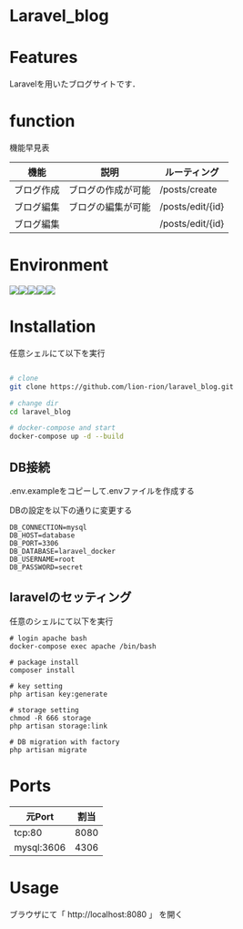 # Laravel_blog

# Features

Laravelを用いたブログサイトです．

# function

機能早見表

|  機能 |  説明  | ルーティング |
| ---- | ---- | ---- |
|  ブログ作成  |  ブログの作成が可能  | /posts/create |
|  ブログ編集  | ブログの編集が可能   | /posts/edit/{id} |
|  ブログ編集  |  |/posts/edit/{id} |



# Environment

<div style="display: flex;">
<img src="https://img.shields.io/badge/-PHP%208.0.23-black.svg?logo=php&style=plastic">
<img src="https://img.shields.io/badge/-Laravel%208.33.1-black.svg?logo=laravel&style=plastic">
<img src="https://img.shields.io/badge/-Docker%2020.10.17-black.svg?logo=docker&style=plastic">
<img src="https://img.shields.io/badge/-Mysql%20%208.0.30-black.svg?logo=mysql&style=plastic">
<img src="https://img.shields.io/badge/-Apache%202.4.54-black.svg?logo=apache&style=plastic">
</div>
  

# Installation

任意シェルにて以下を実行
 
```bash

# clone
git clone https://github.com/lion-rion/laravel_blog.git

# change dir
cd laravel_blog

# docker-compose and start
docker-compose up -d --build
```

## DB接続

.env.exampleをコピーして.envファイルを作成する

DBの設定を以下の通りに変更する
```
DB_CONNECTION=mysql
DB_HOST=database
DB_PORT=3306
DB_DATABASE=laravel_docker
DB_USERNAME=root
DB_PASSWORD=secret
```
## laravelのセッティング

任意のシェルにて以下を実行

```
# login apache bash
docker-compose exec apache /bin/bash

# package install
composer install

# key setting
php artisan key:generate

# storage setting
chmod -R 666 storage
php artisan storage:link

# DB migration with factory
php artisan migrate
```

# Ports

|  元Port  |  割当  |
| ---- | ---- |
|  tcp:80  |  8080  |
|  mysql:3606  |  4306  |

# Usage

ブラウザにて「 http://localhost:8080 」 を開く
